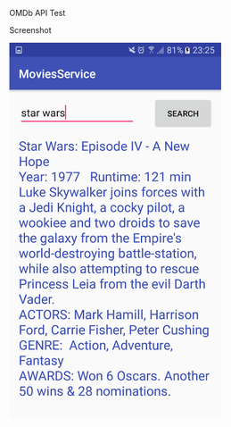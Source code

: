 OMDb API Test

Screenshot


![alt text](https://github.com/eduscosta/OMDb-API/blob/master/imageTest.png)
